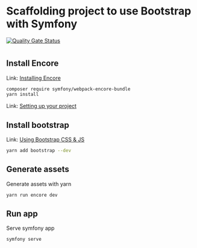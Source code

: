 # Scaffolding project to use Bootstrap with Symfony

[![Quality Gate Status](https://sonarcloud.io/api/project_badges/measure?project=jacanales_sf-bootstrap-scaffolding&metric=alert_status)](https://sonarcloud.io/dashboard?id=jacanales_sf-bootstrap-scaffolding)


# 

## Install Encore

Link: [Installing Encore](https://symfony.com/doc/current/frontend/encore/installation.html)
```bash
composer require symfony/webpack-encore-bundle
yarn install
```

Link: [Setting up your project](https://symfony.com/doc/current/frontend/encore/simple-example.html)

## Install bootstrap

Link: [Using Bootstrap CSS & JS](https://symfony.com/doc/current/frontend/encore/bootstrap.html)
```bash
yarn add bootstrap --dev
```

## Generate assets

Generate assets with yarn
```bash
yarn run encore dev
```

## Run app

Serve symfony app
```bash
symfony serve
```